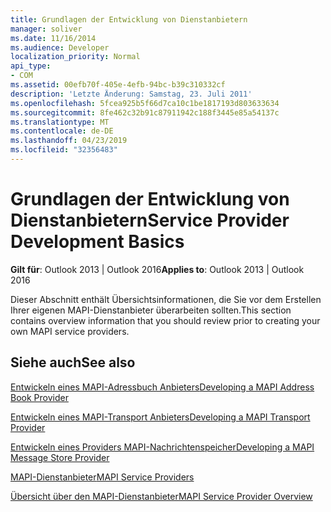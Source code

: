 ```yaml
---
title: Grundlagen der Entwicklung von Dienstanbietern
manager: soliver
ms.date: 11/16/2014
ms.audience: Developer
localization_priority: Normal
api_type:
- COM
ms.assetid: 00efb70f-405e-4efb-94bc-b39c310332cf
description: 'Letzte Änderung: Samstag, 23. Juli 2011'
ms.openlocfilehash: 5fcea925b5f66d7ca10c1be1817193d803633634
ms.sourcegitcommit: 8fe462c32b91c87911942c188f3445e85a54137c
ms.translationtype: MT
ms.contentlocale: de-DE
ms.lasthandoff: 04/23/2019
ms.locfileid: "32356483"
---
```

# <a name="service-provider-development-basics"></a><span data-ttu-id="bb762-103">Grundlagen der Entwicklung von Dienstanbietern</span><span class="sxs-lookup"><span data-stu-id="bb762-103">Service Provider Development Basics</span></span>

  
  
<span data-ttu-id="bb762-104">**Gilt für**: Outlook 2013 | Outlook 2016</span><span class="sxs-lookup"><span data-stu-id="bb762-104">**Applies to**: Outlook 2013 | Outlook 2016</span></span> 
  
<span data-ttu-id="bb762-105">Dieser Abschnitt enthält Übersichtsinformationen, die Sie vor dem Erstellen Ihrer eigenen MAPI-Dienstanbieter überarbeiten sollten.</span><span class="sxs-lookup"><span data-stu-id="bb762-105">This section contains overview information that you should review prior to creating your own MAPI service providers.</span></span>
  
## <a name="see-also"></a><span data-ttu-id="bb762-106">Siehe auch</span><span class="sxs-lookup"><span data-stu-id="bb762-106">See also</span></span>



[<span data-ttu-id="bb762-107">Entwickeln eines MAPI-Adressbuch Anbieters</span><span class="sxs-lookup"><span data-stu-id="bb762-107">Developing a MAPI Address Book Provider</span></span>](developing-a-mapi-address-book-provider.md)
  
[<span data-ttu-id="bb762-108">Entwickeln eines MAPI-Transport Anbieters</span><span class="sxs-lookup"><span data-stu-id="bb762-108">Developing a MAPI Transport Provider</span></span>](developing-a-mapi-transport-provider.md)
  
[<span data-ttu-id="bb762-109">Entwickeln eines Providers MAPI-Nachrichtenspeicher</span><span class="sxs-lookup"><span data-stu-id="bb762-109">Developing a MAPI Message Store Provider</span></span>](developing-a-mapi-message-store-provider.md)
  
[<span data-ttu-id="bb762-110">MAPI-Dienstanbieter</span><span class="sxs-lookup"><span data-stu-id="bb762-110">MAPI Service Providers</span></span>](mapi-service-providers.md)
  
[<span data-ttu-id="bb762-111">Übersicht über den MAPI-Dienstanbieter</span><span class="sxs-lookup"><span data-stu-id="bb762-111">MAPI Service Provider Overview</span></span>](mapi-service-provider-overview.md)


